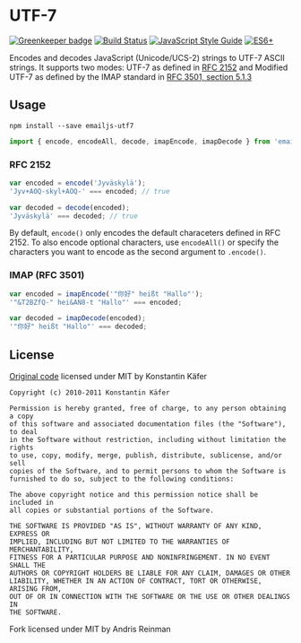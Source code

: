 # UTF-7

[![Greenkeeper badge](https://badges.greenkeeper.io/emailjs/emailjs-addressparser.svg)](https://greenkeeper.io/) [![Build Status](https://travis-ci.org/emailjs/emailjs-utf7.png?branch=master)](https://travis-ci.org/emailjs/emailjs-utf7) [![JavaScript Style Guide](https://img.shields.io/badge/code_style-standard-brightgreen.svg)](https://standardjs.com)  [![ES6+](https://camo.githubusercontent.com/567e52200713e0f0c05a5238d91e1d096292b338/68747470733a2f2f696d672e736869656c64732e696f2f62616467652f65732d362b2d627269676874677265656e2e737667)](https://kangax.github.io/compat-table/es6/)

Encodes and decodes JavaScript (Unicode/UCS-2) strings to UTF-7 ASCII strings. It supports two modes: UTF-7 as defined in [RFC 2152](http://tools.ietf.org/html/rfc2152) and Modified UTF-7 as defined by the IMAP standard in [RFC 3501, section 5.1.3](http://tools.ietf.org/html/rfc3501#section-5.1.3)

## Usage

```
npm install --save emailjs-utf7
```

```javascript
import { encode, encodeAll, decode, imapEncode, imapDecode } from 'emailjs-utf7'
```


### RFC 2152

```javascript
var encoded = encode('Jyväskylä');
'Jyv+AOQ-skyl+AOQ-' === encoded; // true

var decoded = decode(encoded);
'Jyväskylä' === decoded; // true
```

By default, `encode()` only encodes the default characeters defined in RFC 2152. To also encode optional characters, use `encodeAll()` or specify the characters you want to encode as the second argument to `.encode()`.

### IMAP (RFC 3501)

```javascript
var encoded = imapEncode('"你好" heißt "Hallo"');
'"&T2BZfQ-" hei&AN8-t "Hallo"' === encoded;

var decoded = imapDecode(encoded);
'"你好" heißt "Hallo"' === decoded;
```

## License

[Original code](https://github.com/kkaefer/utf7) licensed under MIT by Konstantin Käfer

```
Copyright (c) 2010-2011 Konstantin Käfer

Permission is hereby granted, free of charge, to any person obtaining a copy
of this software and associated documentation files (the "Software"), to deal
in the Software without restriction, including without limitation the rights
to use, copy, modify, merge, publish, distribute, sublicense, and/or sell
copies of the Software, and to permit persons to whom the Software is
furnished to do so, subject to the following conditions:

The above copyright notice and this permission notice shall be included in
all copies or substantial portions of the Software.

THE SOFTWARE IS PROVIDED "AS IS", WITHOUT WARRANTY OF ANY KIND, EXPRESS OR
IMPLIED, INCLUDING BUT NOT LIMITED TO THE WARRANTIES OF MERCHANTABILITY,
FITNESS FOR A PARTICULAR PURPOSE AND NONINFRINGEMENT. IN NO EVENT SHALL THE
AUTHORS OR COPYRIGHT HOLDERS BE LIABLE FOR ANY CLAIM, DAMAGES OR OTHER
LIABILITY, WHETHER IN AN ACTION OF CONTRACT, TORT OR OTHERWISE, ARISING FROM,
OUT OF OR IN CONNECTION WITH THE SOFTWARE OR THE USE OR OTHER DEALINGS IN
THE SOFTWARE.
```

Fork licensed under MIT by Andris Reinman

